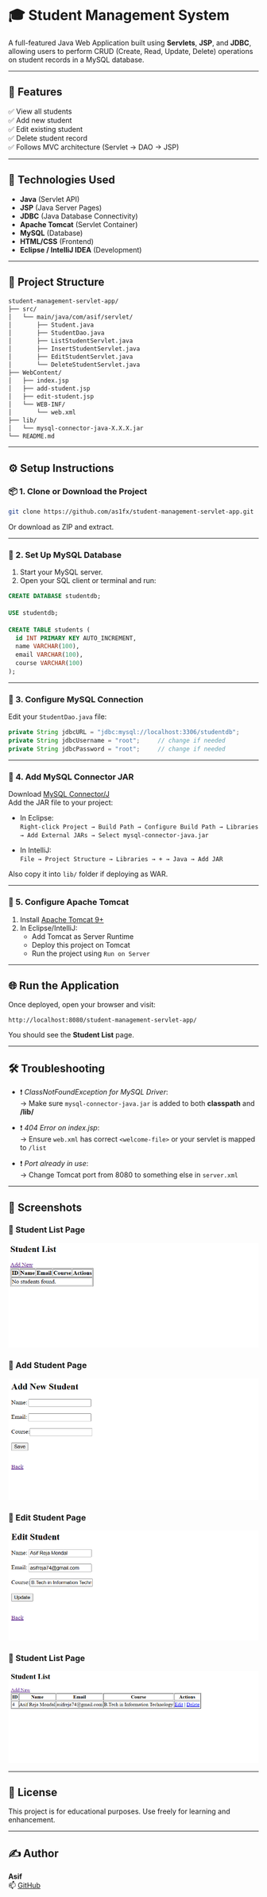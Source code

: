 # 🎓 Student Management System

A full-featured Java Web Application built using **Servlets**, **JSP**, and **JDBC**, allowing users to perform CRUD (Create, Read, Update, Delete) operations on student records in a MySQL database.

---

## 🚀 Features

✅ View all students  
✅ Add new student  
✅ Edit existing student  
✅ Delete student record  
✅ Follows MVC architecture (Servlet → DAO → JSP)

---

## 🧰 Technologies Used

- **Java** (Servlet API)
- **JSP** (Java Server Pages)
- **JDBC** (Java Database Connectivity)
- **Apache Tomcat** (Servlet Container)
- **MySQL** (Database)
- **HTML/CSS** (Frontend)
- **Eclipse / IntelliJ IDEA** (Development)

---

## 📁 Project Structure

```
student-management-servlet-app/
├── src/
│   └── main/java/com/asif/servlet/
│       ├── Student.java
│       ├── StudentDao.java
│       ├── ListStudentServlet.java
│       ├── InsertStudentServlet.java
│       ├── EditStudentServlet.java
│       └── DeleteStudentServlet.java
├── WebContent/
│   ├── index.jsp
│   ├── add-student.jsp
│   ├── edit-student.jsp
│   └── WEB-INF/
│       └── web.xml
├── lib/
│   └── mysql-connector-java-X.X.X.jar
└── README.md
```

---

## ⚙️ Setup Instructions

### 📦 1. Clone or Download the Project

```bash
git clone https://github.com/as1fx/student-management-servlet-app.git
```

Or download as ZIP and extract.

---

### 💾 2. Set Up MySQL Database

1. Start your MySQL server.
2. Open your SQL client or terminal and run:

```sql
CREATE DATABASE studentdb;

USE studentdb;

CREATE TABLE students (
  id INT PRIMARY KEY AUTO_INCREMENT,
  name VARCHAR(100),
  email VARCHAR(100),
  course VARCHAR(100)
);
```

---

### 🔌 3. Configure MySQL Connection

Edit your `StudentDao.java` file:

```java
private String jdbcURL = "jdbc:mysql://localhost:3306/studentdb";
private String jdbcUsername = "root";     // change if needed
private String jdbcPassword = "root";     // change if needed
```

---

### 🧩 4. Add MySQL Connector JAR

Download [MySQL Connector/J](https://dev.mysql.com/downloads/connector/j/)  
Add the JAR file to your project:

- In Eclipse:  
  `Right-click Project → Build Path → Configure Build Path → Libraries → Add External JARs → Select mysql-connector-java.jar`

- In IntelliJ:  
  `File → Project Structure → Libraries → + → Java → Add JAR`

Also copy it into `lib/` folder if deploying as WAR.

---

### 🧱 5. Configure Apache Tomcat

1. Install [Apache Tomcat 9+](https://tomcat.apache.org/download-90.cgi)
2. In Eclipse/IntelliJ:
   - Add Tomcat as Server Runtime
   - Deploy this project on Tomcat
   - Run the project using `Run on Server`

---

## 🌐 Run the Application

Once deployed, open your browser and visit:

```
http://localhost:8080/student-management-servlet-app/
```

You should see the **Student List** page.

---

## 🛠 Troubleshooting

- ❗ *ClassNotFoundException for MySQL Driver*:  
  → Make sure `mysql-connector-java.jar` is added to both **classpath** and **/lib/**

- ❗ *404 Error on index.jsp*:  
  → Ensure `web.xml` has correct `<welcome-file>` or your servlet is mapped to `/list`

- ❗ *Port already in use*:  
  → Change Tomcat port from 8080 to something else in `server.xml`

---

## 📸 Screenshots

### 🔹 Student List Page
![Student List](screenshots/home-page.png)            

### 🔹 Add Student Page
![Add Student](screenshots/add-student.png)

### 🔹 Edit Student Page
![Edit Student](screenshots/edit-student.png)

### 🔹 Student List Page
![List Of Student](screenshots/student-list.png)

---

## 📜 License

This project is for educational purposes. Use freely for learning and enhancement.

---

## ✍️ Author

**Asif**  
📫 [GitHub](https://github.com/as1fx)
